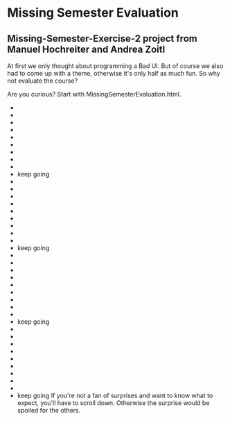 # Missing Semester Evaluation
## Missing-Semester-Exercise-2 project from Manuel Hochreiter and Andrea Zoitl

At first we only thought about programming a Bad UI. But of course we also had to come up with a theme, otherwise it's only half as much fun. So why not evaluate the course?

Are you curious? Start with MissingSemesterEvaluation.html.

-
-
-
-
-
-
-
-
-
- keep going
-
-
-
-
-
-
-
-
-
- keep going
-
-
-
-
-
-
-
-
-
- keep going
-
-
-
-
-
-
-
-
-
- keep going
If you're not a fan of surprises and want to know what to expect, you'll have to scroll down. Otherwise the surprise would be spoiled for the others.

